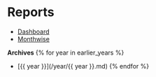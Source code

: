 # Reports

- [Dashboard](Home)
- [Monthwise](Monthwise)

**Archives**
{% for year in earlier_years %}
- [{{ year }}](/year/{{ year }}.md)
{% endfor %}
